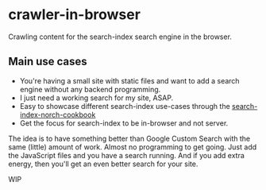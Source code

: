 # crawler-in-browser

Crawling content for the search-index search engine in the browser.

## Main use cases

* You're having a small site with static files and want to add a search engine without any backend programming.
* I just need a working search for my site, ASAP.
* Easy to showcase different search-index use-cases through the [search-index-norch-cookbook](https://github.com/eklem/search-index-norch-cookbook)
* Get the focus for search-index to be in-browser and not server.

The idea is to have something better than Google Custom Search with the same (little) amount of work. Almost no programming to get going. Just add the JavaScript files and you have a search running. And if you add extra energy, then you'll get an even better search for your site.

WIP
